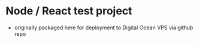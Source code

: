 # Node / React test project
- originally packaged here for deployment to Digital Ocean VPS via github repo

